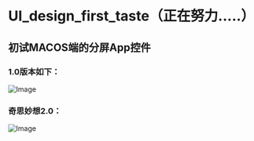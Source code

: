 # UI_design_first_taste（正在努力.....）

## 初试MACOS端的分屏App控件

### 1.0版本如下：
![Image](https://gitee.com/XiongXiongHandsome/UI_design/blob/master/First_design_icon/1.0.jpg)

### 奇思妙想2.0：
![Image](https://gitee.com/XiongXiongHandsome/UI_design/blob/master/First_design_icon/2.0.jpg)


